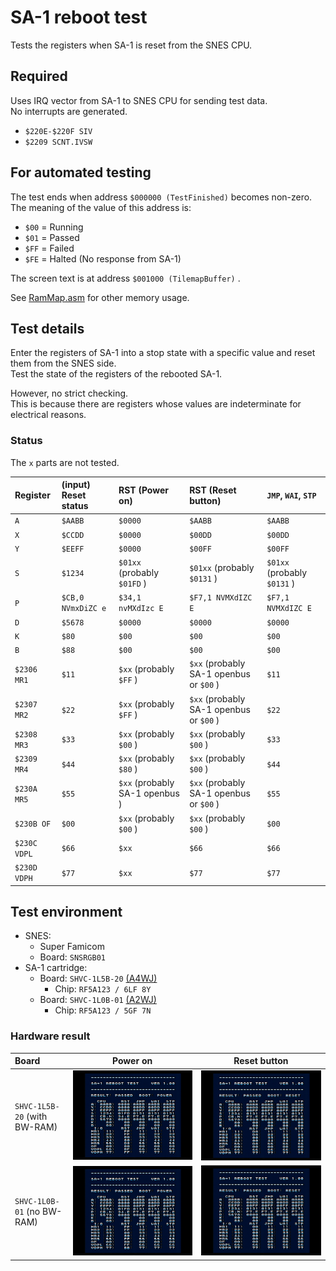 # SA-1 reboot test  

Tests the registers when SA-1 is reset from the SNES CPU.  

## Required  

Uses IRQ vector from SA-1 to SNES CPU for sending test data.  
No interrupts are generated.  

* `$220E-$220F SIV`  
* `$2209 SCNT.IVSW`  

## For automated testing  

The test ends when address `$000000 (TestFinished)` becomes non-zero.  
The meaning of the value of this address is:  

* `$00` = Running  
* `$01` = Passed  
* `$FF` = Failed  
* `$FE` = Halted (No response from SA-1)  

The screen text is at address `$001000 (TilemapBuffer)` .

See [RamMap.asm](RamMap.asm) for other memory usage.  

## Test details  

Enter the registers of SA-1 into a stop state with a specific value and reset them from the SNES side.  
Test the state of the registers of the rebooted SA-1.  

However, no strict checking.  
This is because there are registers whose values are indeterminate for electrical reasons.  

### Status   

The `x` parts are not tested.  

| Register	| (input) Reset status	| RST (Power on)			| RST (Reset button)				| `JMP`, `WAI`, `STP`			|
|:--------------|:----------------------|:--------------------------------------|:----------------------------------------------|:--------------------------------------|
| `A`		| `$AABB`		| `$0000`				| `$AABB`					| `$AABB`				|
| `X`		| `$CCDD`		| `$0000`				| `$00DD`					| `$00DD`				|
| `Y`		| `$EEFF`		| `$0000`				| `$00FF`					| `$00FF`				|
| `S`		| `$1234`		| `$01xx` (probably `$01FD` )		| `$01xx` (probably `$0131` )			| `$01xx` (probably `$0131` )		|
| `P`		| `$CB,0 NVmxDiZC e`	| `$34,1 nvMXdIzc E`			| `$F7,1 NVMXdIZC E`				| `$F7,1 NVMXdIZC E`			|
| `D`		| `$5678`		| `$0000`				| `$0000`					| `$0000`				|
| `K`		| `$80`			| `$00`					| `$00`						| `$00`					|
| `B`		| `$88`			| `$00`					| `$00`						| `$00`					|
| `$2306 MR1`	| `$11`			| `$xx` (probably `$FF` )		| `$xx` (probably SA-1 openbus or `$00` )	| `$11`					|
| `$2307 MR2`	| `$22`			| `$xx` (probably `$FF` )		| `$xx` (probably SA-1 openbus or `$00` )	| `$22`					|
| `$2308 MR3`	| `$33`			| `$xx` (probably `$00` )		| `$xx` (probably `$00` )			| `$33`					|
| `$2309 MR4`	| `$44`			| `$xx` (probably `$80` )		| `$xx` (probably `$00` )			| `$44`					|
| `$230A MR5`	| `$55`			| `$xx` (probably SA-1 openbus )	| `$xx` (probably SA-1 openbus or `$00` )	| `$55`					|
| `$230B OF`	| `$00`			| `$xx` (probably `$00` )		| `$xx` (probably `$00` )			| `$00`					|
| `$230C VDPL`	| `$66`			| `$xx`					| `$66`						| `$66`					|
| `$230D VDPH`	| `$77`			| `$xx`					| `$77`						| `$77`					|

## Test environment  

* SNES:  
  * Super Famicom  
  * Board: `SNSRGB01`  
* SA-1 cartridge:  
  * Board: `SHVC-1L5B-20` [(A4WJ)](https://absindx.github.io/ZpIndIndY/Articles/SnesSA1Cartridge/)  
    * Chip: `RF5A123 / 6LF 8Y`  
  * Board: `SHVC-1L0B-01` [(A2WJ)](https://github.com/absindx/SNES-TestRoms/issues/2#issue-2447184008)  
    * Chip: `RF5A123 / 5GF 7N`  

### Hardware result  

| Board				| Power on						| Reset button						|
|:------------------------------|:-----------------------------------------------------:|:-----------------------------------------------------:|
| `SHVC-1L5B-20` (with BW-RAM)	| ![SHVC-1L5B-20 Power](Image/SHVC-1L5B-20%20Power.png)	| ![SHVC-1L5B-20 Reset](Image/SHVC-1L5B-20%20Reset.png)	|
| `SHVC-1L0B-01` (no BW-RAM)	| ![SHVC-1L0B-01 Power](Image/SHVC-1L0B-01%20Power.png)	| ![SHVC-1L0B-01 Reset](Image/SHVC-1L0B-01%20Reset.png)	|


